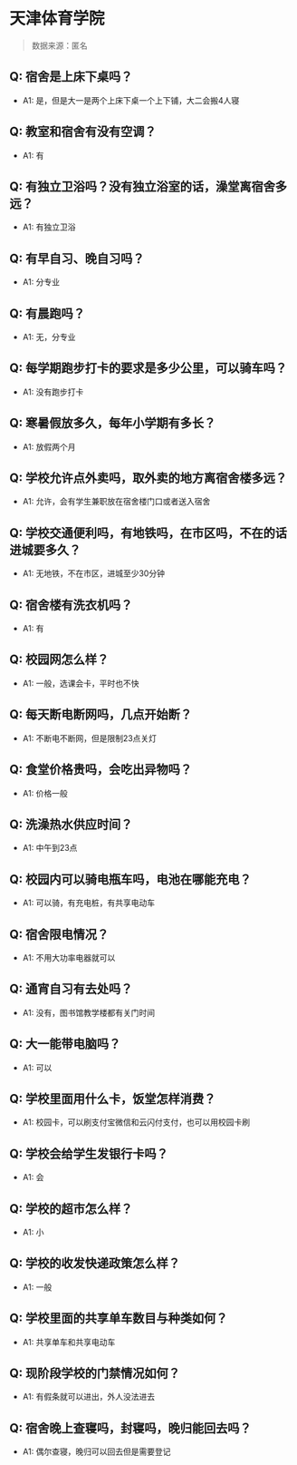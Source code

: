 # 天津体育学院

> 数据来源：匿名

## Q: 宿舍是上床下桌吗？

- A1: 是，但是大一是两个上床下桌一个上下铺，大二会搬4人寝

## Q: 教室和宿舍有没有空调？

- A1: 有

## Q: 有独立卫浴吗？没有独立浴室的话，澡堂离宿舍多远？

- A1: 有独立卫浴

## Q: 有早自习、晚自习吗？

- A1: 分专业

## Q: 有晨跑吗？

- A1: 无，分专业

## Q: 每学期跑步打卡的要求是多少公里，可以骑车吗？

- A1: 没有跑步打卡

## Q: 寒暑假放多久，每年小学期有多长？

- A1: 放假两个月

## Q: 学校允许点外卖吗，取外卖的地方离宿舍楼多远？

- A1: 允许，会有学生兼职放在宿舍楼门口或者送入宿舍

## Q: 学校交通便利吗，有地铁吗，在市区吗，不在的话进城要多久？

- A1: 无地铁，不在市区，进城至少30分钟

## Q: 宿舍楼有洗衣机吗？

- A1: 有

## Q: 校园网怎么样？

- A1: 一般，选课会卡，平时也不快

## Q: 每天断电断网吗，几点开始断？

- A1: 不断电不断网，但是限制23点关灯

## Q: 食堂价格贵吗，会吃出异物吗？

- A1: 价格一般

## Q: 洗澡热水供应时间？

- A1: 中午到23点

## Q: 校园内可以骑电瓶车吗，电池在哪能充电？

- A1: 可以骑，有充电桩，有共享电动车

## Q: 宿舍限电情况？

- A1: 不用大功率电器就可以

## Q: 通宵自习有去处吗？

- A1: 没有，图书馆教学楼都有关门时间

## Q: 大一能带电脑吗？

- A1: 可以

## Q: 学校里面用什么卡，饭堂怎样消费？

- A1: 校园卡，可以刷支付宝微信和云闪付支付，也可以用校园卡刷

## Q: 学校会给学生发银行卡吗？

- A1: 会

## Q: 学校的超市怎么样？

- A1: 小

## Q: 学校的收发快递政策怎么样？

- A1: 一般

## Q: 学校里面的共享单车数目与种类如何？

- A1: 共享单车和共享电动车

## Q: 现阶段学校的门禁情况如何？

- A1: 有假条就可以进出，外人没法进去

## Q: 宿舍晚上查寝吗，封寝吗，晚归能回去吗？

- A1: 偶尔查寝，晚归可以回去但是需要登记

